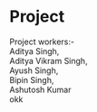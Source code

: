 # Project
Project workers:-<br>
 Aditya Singh,<br> Aditya Vikram Singh,<br> Ayush Singh,<br> Bipin Singh,<br> Ashutosh Kumar <br>okk
 
